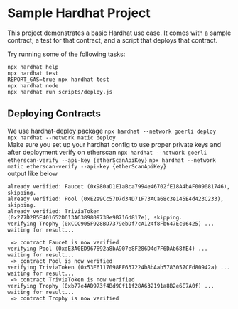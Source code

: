# Sample Hardhat Project

This project demonstrates a basic Hardhat use case. It comes with a sample contract, a test for that contract, and a script that deploys that contract.

Try running some of the following tasks:

```shell
npx hardhat help
npx hardhat test
REPORT_GAS=true npx hardhat test
npx hardhat node
npx hardhat run scripts/deploy.js
```

## Deploying Contracts

We use hardhat-deploy package
`npx hardhat --network goerli deploy`  
`npx hardhat --network matic deploy`  
Make sure you set up your hardhat config to use proper private keys and  
after deployment verify on etherscan
`npx hardhat --network goerli etherscan-verify --api-key {etherScanApiKey}`
`npx hardhat --network matic etherscan-verify --api-key {etherScanApiKey}`  
output like below

```
already verified: Faucet (0x980aD1E1aBca7994e46702fE18A4bAF009081746), skipping.
already verified: Pool (0xE2a9Cc57D7d34D71F73ACa68c3e145E4d423C233), skipping.
already verified: TriviaToken (0x277D2B5E401652D613A638980973Be9B716d817e), skipping.
verifying Trophy (0xCCC905F928BD7379ebDf7cA124f8Fb647Ec06425) ...
waiting for result...
```

```
 => contract Faucet is now verified
verifying Pool (0xdE3A0ED967892a8bA907e8F286D4d7F6DAb68fE4) ...
waiting for result...
 => contract Pool is now verified
verifying TriviaToken (0x53E6117098FF637224b8bAab5783057CFd80942a) ...
waiting for result...
 => contract TriviaToken is now verified
verifying Trophy (0xb77e4AD973f4Bd9Cf11f28A632191a8B2e6E7A0f) ...
waiting for result...
 => contract Trophy is now verified
```
